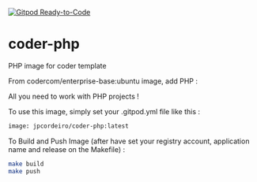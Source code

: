 [![Gitpod Ready-to-Code](https://img.shields.io/badge/Gitpod-Ready--to--Code-blue?logo=gitpod)](https://gitpod.io/from-referrer/)

# coder-php
PHP image for coder template

From codercom/enterprise-base:ubuntu  image, add PHP :


All you need to work with PHP projects  !

To use this image, simply set your .gitpod.yml file like this :
```bash
image: jpcordeiro/coder-php:latest
```


To Build and Push Image (after have set your registry account, application name and release on the Makefile) : 
```bash
make build
make push
```
